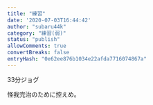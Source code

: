 ```yaml
---
title: "練習"
date: '2020-07-03T16:44:42'
author: "subaru44k"
category: "練習(弱)"
status: "publish"
allowComments: true
convertBreaks: false
entryHash: "0e62ee876b1034e22afda7716074867a"
---
```

33分ジョグ

怪我完治のために控えめ。
